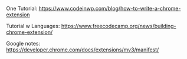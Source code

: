 One Tutorial: https://www.codeinwp.com/blog/how-to-write-a-chrome-extension

Tutorial w Languages: https://www.freecodecamp.org/news/building-chrome-extension/

Google notes: https://developer.chrome.com/docs/extensions/mv3/manifest/
